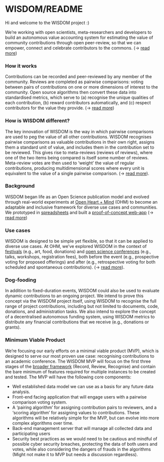 # WISDOM/README

Hi and welcome to the WISDOM project :)

We’re working with open scientists, meta-researchers and developers to build an autonomous value accounting system for estimating the value of community contributions through open peer-review, so that we can empower, connect and celebrate contributors to the commons.  (-> [read more](https://github.com/openheartmind/WISDOM/wiki))

### How it works
Contributions can be recorded and peer-reviewed by any member of the community. Reviews are completed as pairwise comparisons: voting between pairs of contributions on one or more dimensions of interest to the community. Open source algorithms then convert these data into standardised metrics, which serve to (a) recognise the unique qualities of each contribution, (b) reward contributors automatically, and (c) respect contributors for the value they provide. (-> [read more](https://github.com/openheartmind/WISDOM/wiki/Core-Model))

### How is WISDOM different?
The key innovation of WISDOM is the way in which pairwise comparisons are used to peg the value of all other contributions. WISDOM recognises pairwise comparisons as valuable contributions in their own right, assigns them a standard unit of value, and includes them in the contribution set to be reviewed. This gives rise to meta-reviews (reviews of reviews), where one of the two items being compared is itself some number of reviews. Meta-review votes are then used to ‘weight’ the value of regular contributions, producing multidimensional scores where every unit is equivalent to the value of a single pairwise comparison.  (-> [read more](https://github.com/openheartmind/WISDOM/wiki)). 

### Background
WISDOM began life as an Open Science publication model and evolved through real-world experiments at [Open Heart + Mind](https://openheartmind.org/) (OHM) to become an adaptable and inclusive framework for diverse use cases and communities. We prototyped in [spreadsheets](https://docs.google.com/spreadsheets/d/1kQJM2kEVulzwXBQZuvR46wxaQY5_ohm0rbndIkdEkSE/edit?usp=sharing) and built a [proof-of-concept web-app](https://wisdohm.openheartmind.org/) (-> [read more](https://github.com/openheartmind/WISDOM/wiki/Development-History))

### Use cases
WISDOM is designed to be simple yet flexible, so that it can be applied to diverse use cases. At OHM, we’ve explored WISDOM in the context of [festivals](https://openheartmind.org/wisdom-prototype-tiny-ohm-1/) (e.g., art, food, donations) and [open science conferences](https://openheartmind.org/wisdom-x-aimos-conference/) (e.g., talks, workshops, registration fees), both before the event (e.g., prospective voting for proposed offerings) and after (e.g., retrospective voting for both scheduled and spontaneous contributions).  (-> [read more](https://github.com/openheartmind/WISDOM/wiki/Development-History)).

### Dog-fooding
In addition to fixed-duration events, WISDOM could also be used to evaluate dynamic contributions to an ongoing project. We intend to prove this concept via the WISDOM project itself, using WISDOM to recognise the full range of project contributions, including but not limited to documents, code, donations, and administration tasks. We also intend to explore the concept of a decentralised autonomous funding system, using WISDOM metrics to distribute any financial contributions that we receive (e.g., donations or grants).

### Minimum Viable Product
We’re focusing our early efforts on a minimal viable product (MVP), which is designed to serve our most proven use case: recognising contributions to an academic conference. The WISDOM MVP will focus on the first three stages of the [broader framework](https://github.com/openheartmind/WISDOM/wiki/Core-Model) (Record, Review, Recognise) and contain the bare minimum of features required for multiple instances to be created and tested. The MVP will have the following core components:

- Well established data model we can use as a basis for any future data analysis.
- Front-end facing application that will engage users with a pairwise comparison voting system. 
- A ‘pairing algorithm’ for assigning contribution pairs to reviewers, and a ‘scoring algorithm’ for assigning values to contributions. These algorithms will be relatively simple for the MVP, but can evolve into more complex algorithms over time. 
- Back-end management server that will manage all collected data and participating users
- Security best practices as we would need to be cautious and mindful of possible cyber security breaches, protecting the data of both users and votes, while also considering the dangers of frauds in the algorithms (Might not make it to MVP but needs a discussion regardless).

